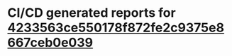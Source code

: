 # CI/CD generated reports for [4233563ce550178f872fe2c9375e8667ceb0e039](https://github.com/hydephp/develop/commit/4233563ce550178f872fe2c9375e8667ceb0e039)
